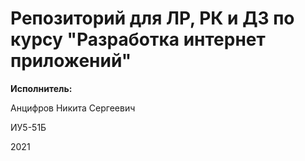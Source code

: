 # Репозиторий для ЛР, РК и ДЗ по курсу "Разработка интернет приложений"

**Исполнитель:**

Анцифров Никита Сергеевич

ИУ5-51Б

2021
